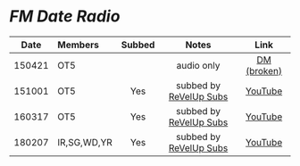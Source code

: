 # _FM Date Radio_

|  Date  | Members     | Subbed |             Notes              |                           Link                            |
|:------:|:------------|:------:|:------------------------------:|:---------------------------------------------------------:|
| 150421 | OT5         |        |           audio only           | [DM \(broken\)](http://www.dailymotion.com/video/x2okpzc) |
| 151001 | OT5         |  Yes   | subbed by [ReVelUp Subs][rvus] |          [YouTube](https://youtu.be/MMDrIq0AQgA)          |
| 160317 | OT5         |  Yes   | subbed by [ReVelUp Subs][rvus] |          [YouTube](https://youtu.be/9ZTZFWi5HRc)          |
| 180207 | IR,SG,WD,YR |  Yes   | subbed by [ReVelUp Subs][rvus] |          [YouTube](https://youtu.be/ABJXPckPaKI)          |

[rvus]:https://revelupsubs.com/
